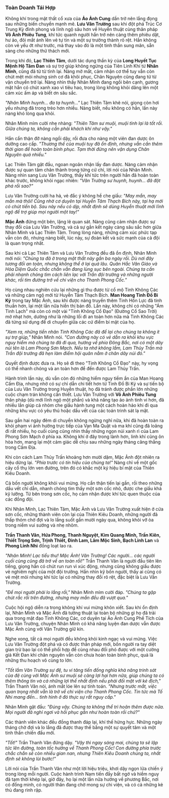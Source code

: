 ### Toàn Doanh Tái Hợp


Không khí trong mật thất cổ xưa của **Ảo Ảnh Cung** dần trở nên lắng đọng sau những biến chuyển mạnh mẽ. **Lưu Vân Trường** sau khi đột phá Trúc Cơ Trung Kỳ đỉnh phong và lĩnh ngộ sâu hơn về Huyễn thuật cùng thân pháp **Vô Ảnh Phiêu Tung**, khí tức quanh người hắn trở nên càng thêm phiêu dật, hư ảo, đôi mắt ánh lên vẻ tự tin và một sự trưởng thành rõ rệt. Hắn không còn vẻ yếu ớt như trước, mà thay vào đó là một tinh thần sung mãn, sẵn sàng cho những thử thách mới.

Trong khi đó, **Lạc Thiên Tâm**, dưới tác dụng thần kỳ của **Long Huyết Tục Mệnh Hộ Tâm Đan** và sự trợ giúp không ngừng của Tiên Linh Khí từ **Nhân Minh**, cũng đã từ từ tỉnh lại. Nàng mở mắt, cảm nhận cơ thể tuy vẫn còn chút mệt mỏi nhưng sinh cơ đã khôi phục, Chân Nguyên cũng đang từ từ vận chuyển trở lại. Nàng nhìn thấy Nhân Minh đang ngồi bên cạnh, gương mặt hắn có chút xanh xao vì tiêu hao, trong lòng không khỏi dâng lên một cảm xúc ấm áp và biết ơn sâu sắc.

_"Nhân Minh huynh... đa tạ huynh..."_ Lạc Thiên Tâm khẽ nói, giọng còn hơi yếu nhưng đã trong trẻo hơn nhiều. Nàng biết, nếu không có hắn, lần này nàng khó lòng qua khỏi.

Nhân Minh mỉm cười nhẹ nhàng: _"Thiên Tâm sư muội, muội tỉnh lại là tốt rồi. Giữa chúng ta, không cần phải khách khí như vậy."_

Hắn cẩn thận đỡ nàng ngồi dậy, rồi đưa cho nàng một viên đan dược ôn dưỡng cao cấp. _"Thương thế của muội tuy đã ổn định, nhưng vẫn cần thêm thời gian để hoàn toàn bình phục. Tạm thời đừng nên vận dụng Chân Nguyên quá nhiều."_

Lạc Thiên Tâm gật đầu, ngoan ngoãn nhận lấy đan dược. Nàng cảm nhận được sự quan tâm chân thành trong từng cử chỉ, lời nói của Nhân Minh. Nàng nhìn sang Lưu Vân Trường, thấy khí tức trên người hắn đã hoàn toàn khác trước, không khỏi ngạc nhiên: _"Vân Trường sư huynh, huynh... đã đột phá rồi sao?"_

Lưu Vân Trường cười ha hả, vẻ đắc ý không hề che giấu: _"May mắn, may mắn mà thôi! Cũng nhờ cơ duyên tại Huyễn Tâm Thạch Bích này, tại hạ mới có chút tiến bộ. Sau này nếu có dịp, nhất định sẽ dùng Huyễn thuật mới lĩnh ngộ để trợ giúp mọi người một tay!"_

**Mặc Ảnh** đứng một bên, lặng lẽ quan sát. Nàng cũng cảm nhận được sự thay đổi của Lưu Vân Trường, và cả sự gắn kết ngày càng sâu sắc hơn giữa Nhân Minh và Lạc Thiên Tâm. Trong lòng nàng, những cảm xúc phức tạp vẫn còn đó, nhưng nàng biết, lúc này, sự đoàn kết và sức mạnh của cả đội là quan trọng nhất.

Sau khi cả Lạc Thiên Tâm và Lưu Vân Trường đều đã ổn định, Nhân Minh mới nói: _"Chúng ta đã ở trong mật thất này gần ba ngày rồi. Dù nơi đây tương đối an toàn, nhưng không thể ở lại quá lâu. Quân Hắc Vân Giáo và Hỏa Diệm Quốc chắc chắn vẫn đang lùng sục bên ngoài. Chúng ta cần phải nhanh chóng tìm cách liên lạc với Trần đội trưởng và những người khác, rồi tìm đường trở về chi viện cho Thanh Phong Cốc."_

Họ cùng nhau nghiên cứu lại những gì thu được từ cổ mộ Tinh Không Các và những cảm ngộ mới từ Huyễn Tâm Thạch Bích. **Man Hoang Tinh Đồ Bi Ký** trong tay Mặc Ảnh, sau khi được nàng truyền thêm Tinh Hồn Lực đã tinh thuần hơn, lại một lần nữa hiển thị bản đồ. Lần này, không chỉ có những "Ám Tinh Lạch" mà còn có một vài "Tinh Không Cổ Đạo" (Đường Cổ Sao Trời) mờ nhạt hơn, dường như là những lối đi an toàn hơn nữa mà Tinh Không Các đã từng sử dụng để di chuyển giữa các cứ điểm bí mật của họ.

_"Xem ra, những tiền nhân Tinh Không Các đã để lại cho chúng ta không ít sự trợ giúp,"_ Nhân Minh nói. _"Con đường này có vẻ dẫn ra khỏi khu vực nguy hiểm mà chúng ta đã đi qua, hướng về phía Đông Bắc, nơi có một dãy núi tên là Lam Phong Sơn Mạch. Nếu ta nhớ không lầm, Lam Thủy Trấn mà Trần đội trưởng đã hẹn làm điểm hội quân nằm ở chân dãy núi đó."_

Quyết định được đưa ra. Họ sẽ đi theo "Tinh Không Cổ Đạo" này, hy vọng có thể nhanh chóng và an toàn hơn để đến được Lam Thủy Trấn.

Hành trình lần này, dù vẫn còn đó những hiểm nguy tiềm ẩn của Man Hoang Cấm Địa, nhưng nhờ có sự chỉ dẫn chi tiết hơn từ Tinh Đồ Bi Ký và sự tiến bộ của Lưu Vân Trường trong Huyễn thuật, họ đã tránh được phần lớn những cuộc chạm trán không cần thiết. Lưu Vân Trường với **Vô Ảnh Phiêu Tung** thân pháp (dù mới lĩnh ngộ một phần) và khả năng tạo ảo ảnh tinh vi hơn, đã nhiều lần giúp cả nhóm che giấu hành tung một cách hoàn hảo khi đi qua những khu vực có yêu thú hoặc dấu vết của các toán trinh sát lạ mặt.

Sau gần hai ngày đêm di chuyển không ngừng nghỉ nữa, khi đã hoàn toàn ra khỏi phạm vi ảnh hưởng trực tiếp của Vạn Ma Quật và ma khí cũng đã loãng đi rất nhiều, họ cuối cùng cũng nhìn thấy những ngọn núi xanh rì của Lam Phong Sơn Mạch ở phía xa. Không khí ở đây trong lành hơn, linh khí cũng ôn hòa hơn, mang lại một cảm giác dễ chịu sau những ngày tháng căng thẳng trong Cấm Địa.

Khi còn cách Lam Thủy Trấn khoảng hơn mười dặm, Mặc Ảnh đột nhiên ra hiệu dừng lại. _"Phía trước có tín hiệu của chúng ta!"_ Nàng chỉ về một gốc cây cổ thụ lớn ven đường, trên đó có khắc một ký hiệu bí mật của Thiên Kiêu Doanh.

Cả bốn người không khỏi vui mừng. Họ cẩn thận tiến lại gần, rồi theo những dấu vết chỉ dẫn, nhanh chóng tìm thấy một sơn cốc nhỏ, được che giấu khá kỹ lưỡng. Từ bên trong sơn cốc, họ cảm nhận được khí tức quen thuộc của các đồng đội.

Khi Nhân Minh, Lạc Thiên Tâm, Mặc Ảnh và Lưu Vân Trường xuất hiện ở cửa sơn cốc, những thành viên còn lại của Thiên Kiêu Doanh, những người đã thấp thỏm chờ đợi và lo lắng suốt gần mười ngày qua, không khỏi vỡ òa trong niềm vui sướng và nhẹ nhõm.

**Trần Thanh Vân, Hứa Phong, Thanh Nguyệt, Kim Quang Minh, Trần Kiên, Thiết Trọng Sơn, Trịnh Thiết, Đinh Lam, Lâm Mộc Sinh, Bạch Linh Lan** và **Phong Linh Nhi** đồng loạt lao ra.

_"Nhân Minh! Lạc tiểu thư! Mặc Ảnh! Vân Trường! Các người... các người cuối cùng cũng đã trở về an toàn rồi!"_ Trần Thanh Vân là người đầu tiên lên tiếng, giọng hắn có chút run run vì xúc động, nhưng cũng không giấu được vẻ nghiêm nghị của một đội trưởng. Hắn nhìn kỹ bốn người, thấy ai cũng có vẻ mệt mỏi nhưng khí tức lại có những thay đổi rõ rệt, đặc biệt là Lưu Vân Trường.

_"Để mọi người phải lo lắng rồi,"_ Nhân Minh mỉm cười đáp. _"Chúng ta gặp chút rắc rối trên đường, nhưng may mắn đều đã vượt qua."_

Cuộc hội ngộ diễn ra trong không khí vui mừng khôn xiết. Sau khi ổn định lại, Nhân Minh và Mặc Ảnh đã tường thuật lại toàn bộ những gì họ đã trải qua trong mật đạo Tinh Không Các, cơ duyên tại Ảo Ảnh Cung Phế Tích của Lưu Vân Trường, chuyện Nhân Minh có khả năng luyện đan dược vẫn được Mặc Ảnh cùng với Vân Trường giữ kín.

Nghe xong, tất cả mọi người đều không khỏi kinh ngạc và vui mừng. Việc Lưu Vân Trường đột phá và có được thân pháp mới, bốn người ra tay diệt gian trừ bạo lại có thể phối hợp để cùng nhau đối phó được với một cường giả Kết Đan khi chân nguyên vẫn còn chưa hoàn toàn bình phục, quả là những thu hoạch vô cùng to lớn.

_"Tốt lắm Vân Trường sư đệ, tu vi tăng tiến đồng nghĩa khả năng trinh sát của đệ cùng với Mặc Ảnh sư muội sẽ càng lợi hại hơn nữa, giúp chúng ta có thêm thông tin và cả những lợi thế nhất định nếu phải đối mặt với kẻ địch,"_ Trần Thanh Vân nói, ánh mắt lóe lên sự tính toán. _"Nhưng trước mắt, việc quan trọng nhất vẫn là trở về chi viện cho Thanh Phong Cốc. Tin tức mà Tố Nhi mang đến... tình hình ở đó thực sự rất nguy cấp."_

Nhân Minh gật đầu: _"Đúng vậy. Chúng ta không thể trì hoãn thêm được nữa. Mọi người đã nghỉ ngơi và hồi phục gần như hoàn toàn rồi chứ?"_

Các thành viên khác đều đồng thanh đáp lại, khí thế hừng hực. Những ngày tháng chờ đợi và lo lắng đã được thay thế bằng một sự quyết tâm và một tinh thần chiến đấu mới.

_"Tốt!"_ Trần Thanh Vân đứng dậy. _"Vậy thì ngay sáng mai, chúng ta sẽ lập tức lên đường, toàn tốc hướng về Thanh Phong Cốc! Con đường phía trước chắc chắn sẽ còn nhiều gian nan, nhưng Thiên Kiêu Doanh chúng ta, nhất định sẽ không lùi bước!"_

Lời nói của Trần Thanh Vân như một lời hiệu triệu, khơi dậy ngọn lửa chiến ý trong lòng mỗi người. Cuộc hành trình Nam tiến đầy bất ngờ và hiểm nguy đã tạm thời khép lại, giờ đây, họ lại một lần nữa hướng về phương Bắc, nơi có đồng minh, có người thân đang chờ mong sự chi viện, và có cả những kẻ thù đang rình rập.
